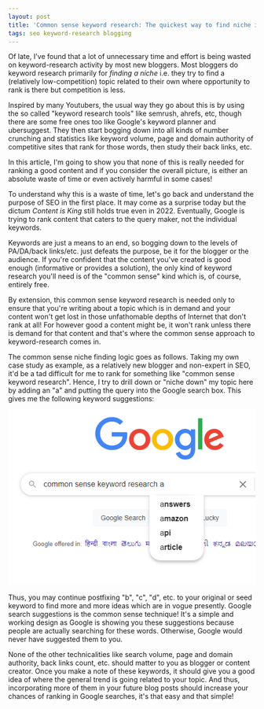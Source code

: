 ```yaml
---
layout: post
title: 'Common sense keyword research: The quickest way to find niche ideas for free'
tags: seo keyword-research blogging
---
```


Of late, I've found that a lot of unnecessary time and effort is being wasted on keyword-research activity by most new bloggers. Most bloggers do keyword research primarily for *finding a niche* i.e. they try to find a (relatively low-competition) topic related to their own where opportunity to rank is there but competition is less.

Inspired by many Youtubers, the usual way they go about this is by using the so called "keyword research tools" like semrush, ahrefs, etc, though there are some free ones too like Google's keyword planner and ubersuggest. They then start bogging down into all kinds of number crunching and statistics like keyword volume, page and domain authority of competitive sites that rank for those words, then study their back links, etc.

In this article, I'm going to show you that none of this is really needed for ranking a good content and if you consider the overall picture, is either an absolute waste of time or even actively harmful in some cases!

To understand why this is a waste of time, let's go back and understand the purpose of SEO in the first place. It may come as a surprise today but the dictum *Content is King* still holds true even in 2022. Eventually, Google is trying to rank content that caters to the query maker, not the individual keywords.

Keywords are just a means to an end, so bogging down to the levels of PA/DA/back links/etc. just defeats the purpose, be it for the blogger or the audience. If you're confident that the content you've created is good enough (informative or provides a solution), the only kind of keyword research you'll need is of the "common sense" kind which is, of course, entirely free.

By extension, this common sense keyword research is needed only to ensure that you're writing about a topic which is in demand and your content won't get lost in those unfathomable depths of Internet that don't rank at all! For however good a content might be, it won't rank unless there is demand for that content and that's where the common sense approach to keyword-research comes in.

The common sense niche finding logic goes as follows. Taking my own case study as example, as a relatively new blogger and non-expert in SEO, it'd be a tad difficult for me to rank for something like "common sense keyword research". Hence, I try to drill down or "niche down" my topic here by adding an "a" and putting the query into the Google search box. This gives me the following keyword suggestions:

![google keyword suggestions](/uploads/google_keyword_suggestions.png)

Thus, you may continue postfixing "b", "c", "d", etc. to your original or seed keyword to find more and more ideas which are in vogue presently. Google search suggestions is the common sense technique! It's a simple and working design as Google is showing you these suggestions because people are actually searching for these words. Otherwise, Google would never have suggested them to you.

None of the other technicalities like search volume, page and domain authority, back links count, etc. should matter to you as blogger or content creator. Once you make a note of these keywords, it should give you a good idea of where the general trend is going related to your topic. And thus, incorporating more of them in your future blog posts should increase your chances of ranking in Google searches, it's that easy and that simple!
